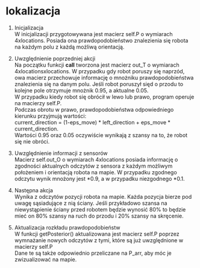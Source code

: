 # lokalizacja

1. Inicjalizacja<br/>
W inicjalizacji przygotowywana jest macierz self.P o wymiarach 4xlocations. Posiada ona prawdopodobieństwo
znalezienia się robota na każdym polu z każdą możliwą orientacją.

2. Uwzględnienie poprzedniej akcji<br/>
Na początku funkcji __call__ tworzona jest macierz out_T o wymiarach 4xlocationsxlocations.
W przypadku gdy robot poruszy się naprzód, owa macierz przechowuje informację o mnożniku
prawdopodobieństwa znalezienia się na danym polu. Jeśli robot poruszył sięd o przodu to
kolejne pole otrzymuje mnożnik 0.95, a aktualne 0.05.<br/>
W przypadku kiedy robot się obrócił w lewo lub prawo, program operuje na macierzy self.P.<br/>
Podczas obrotu w prawo, prawdopodobieństwa odpowiedniego kierunku przyjmują wartości:<br/>
current_direction = (1-eps_move) * left_direction + eps_move * current_direction.<br/>
Wartości 0.95 oraz 0.05 oczywiście wynikają z szansy na to, że robot się nie obróci.

3. Uwzględnienie informacji z sensorów<br/>
Macierz self.out_O o wymiarach 4xlocations posiada informację o zgodności aktualnych odczytów z 
sensora z każdym możliwym położeniem i orientacją robota na mapie.
W przypadku zgodnego odczytu wynik mnożony jest *0.9, a w przypadku niezgodnego *0.1.


4. Następna akcja<br/>
Wynika z odczytów pozycji robota na mapie. Każda pozycja bierze pod uwagę sąsiadujące z nią ściany. Jeśli przykładowo szansa na niewystąpienie ściany przed robotem będzie wynosić 80% to będzie mieć on 80% szansy na ruch do przodu i 20% szansy na skręcenie.


5. Aktualizacja rozkładu prawdopodobieństw<br/>
W funkcji getPosterior() aktualizowana jest macierz self.P poprzez wymnażanie nowych odczytów z tymi, które
są już uwzględnione w macierzy self.P<br/>
Dane te są także odpowiednio przeliczane na P_arr, aby móc je zwizualizować na mapie.

